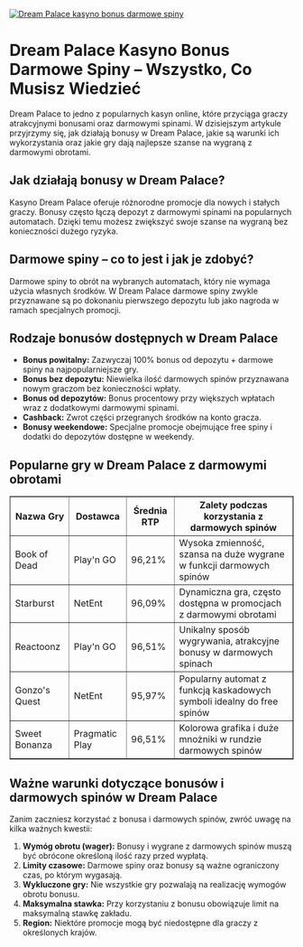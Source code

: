 [![Dream Palace kasyno bonus darmowe spiny](https://123-caf.pages.dev/gitsignup.png)](https://vrmoo.ru/Bt82HjjY)

<h1>Dream Palace Kasyno Bonus Darmowe Spiny – Wszystko, Co Musisz Wiedzieć</h1> <p>Dream Palace to jedno z popularnych kasyn online, które przyciąga graczy atrakcyjnymi bonusami oraz darmowymi spinami. W dzisiejszym artykule przyjrzymy się, jak działają bonusy w Dream Palace, jakie są warunki ich wykorzystania oraz jakie gry dają najlepsze szanse na wygraną z darmowymi obrotami.</p>  <h2>Jak działają bonusy w Dream Palace?</h2> <p>Kasyno Dream Palace oferuje różnorodne promocje dla nowych i stałych graczy. Bonusy często łączą depozyt z darmowymi spinami na popularnych automatach. Dzięki temu możesz zwiększyć swoje szanse na wygraną bez konieczności dużego ryzyka.</p>  <h2>Darmowe spiny – co to jest i jak je zdobyć?</h2> <p>Darmowe spiny to obrót na wybranych automatach, który nie wymaga użycia własnych środków. W Dream Palace darmowe spiny zwykle przyznawane są po dokonaniu pierwszego depozytu lub jako nagroda w ramach specjalnych promocji.</p>  <h2>Rodzaje bonusów dostępnych w Dream Palace</h2> <ul>   <li><strong>Bonus powitalny:</strong> Zazwyczaj 100% bonus od depozytu + darmowe spiny na najpopularniejsze gry.</li>   <li><strong>Bonus bez depozytu:</strong> Niewielka ilość darmowych spinów przyznawana nowym graczom bez konieczności wpłaty.</li>   <li><strong>Bonus od depozytów:</strong> Bonus procentowy przy większych wpłatach wraz z dodatkowymi darmowymi spinami.</li>   <li><strong>Cashback:</strong> Zwrot części przegranych środków na konto gracza.</li>   <li><strong>Bonusy weekendowe:</strong> Specjalne promocje obejmujące free spiny i dodatki do depozytów dostępne w weekendy.</li> </ul>  <h2>Popularne gry w Dream Palace z darmowymi obrotami</h2> <table border="1" cellpadding="6" cellspacing="0" style="border-collapse: collapse; width: 100%; max-width: 600px;">   <thead>     <tr>       <th>Nazwa Gry</th>       <th>Dostawca</th>       <th>Średnia RTP</th>       <th>Zalety podczas korzystania z darmowych spinów</th>     </tr>   </thead>   <tbody>     <tr>       <td>Book of Dead</td>       <td>Play'n GO</td>       <td>96,21%</td>       <td>Wysoka zmienność, szansa na duże wygrane w funkcji darmowych spinów</td>     </tr>     <tr>       <td>Starburst</td>       <td>NetEnt</td>       <td>96,09%</td>       <td>Dynamiczna gra, często dostępna w promocjach z darmowymi obrotami</td>     </tr>     <tr>       <td>Reactoonz</td>       <td>Play'n GO</td>       <td>96,51%</td>       <td>Unikalny sposób wygrywania, atrakcyjne bonusy w darmowych spinach</td>     </tr>     <tr>       <td>Gonzo's Quest</td>       <td>NetEnt</td>       <td>95,97%</td>       <td>Popularny automat z funkcją kaskadowych symboli idealny do free spinów</td>     </tr>     <tr>       <td>Sweet Bonanza</td>       <td>Pragmatic Play</td>       <td>96,51%</td>       <td>Kolorowa grafika i duże mnożniki w rundzie darmowych spinów</td>     </tr>   </tbody> </table>  <h2>Ważne warunki dotyczące bonusów i darmowych spinów w Dream Palace</h2> <p>Zanim zaczniesz korzystać z bonusa i darmowych spinów, zwróć uwagę na kilka ważnych kwestii:</p> <ol>   <li><strong>Wymóg obrotu (wager):</strong> Bonusy i wygrane z darmowych spinów muszą być obrócone określoną ilość razy przed wypłatą.</li>   <li><strong>Limity czasowe:</strong> Darmowe spiny oraz bonusy są ważne ograniczony czas, po którym wygasają.</li>   <li><strong>Wykluczone gry:</strong> Nie wszystkie gry pozwalają na realizację wymogów obrotu bonusu.</li>   <li><strong>Maksymalna stawka:</strong> Przy korzystaniu z bonusu obowiązuje limit na maksymalną stawkę zakładu.</li>   <li><strong>Region:</strong> Niektóre promocje mogą być niedostępne dla graczy z określonych krajów.</li> </ol>